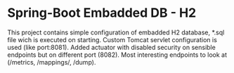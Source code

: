 # Spring-Boot Embadded DB - H2

This project contains simple configuration of embadded H2 database, *.sql file wich is executed on starting.
Custom Tomcat servlet configuration is used (like port:8081).
Added actuator with disabled security on sensible endpoints but on different port (8082). Most interesting endpoints to look at (/metrics, /mappings/, /dump).
